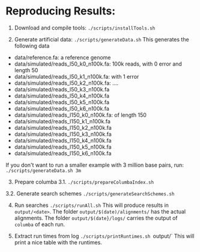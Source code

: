 # Reproducing Results:

1. Download and compile tools:
`./scripts/installTools.sh`

2. Generate artificial data:
`./scripts/generateData.sh`
This generates the following data
- data/reference.fa: a reference genome
- data/simulated/reads_l50_k0_n100k.fa: 100k reads, with 0 error and length 50
- data/simulated/reads_l50_k1_n100k.fa: with 1 error
- data/simulated/reads_l50_k2_n100k.fa: ....
- data/simulated/reads_l50_k3_n100k.fa
- data/simulated/reads_l50_k4_n100k.fa
- data/simulated/reads_l50_k5_n100k.fa
- data/simulated/reads_l50_k6_n100k.fa
- data/simulated/reads_l150_k0_n100k.fa: of length 150
- data/simulated/reads_l150_k1_n100k.fa
- data/simulated/reads_l150_k2_n100k.fa
- data/simulated/reads_l150_k3_n100k.fa
- data/simulated/reads_l150_k4_n100k.fa
- data/simulated/reads_l150_k5_n100k.fa
- data/simulated/reads_l150_k6_n100k.fa

If you don't want to run a smaller example with 3 million base pairs, run:
`./scripts/generateData.sh 3m`

3. Prepare columba
3.1.
`./scripts/prepareColumbaIndex.sh`

3.2. Generate search schemes
`./scripts/generateSearchSchemes.sh`

4. Run searches
`./scripts/runAll.sh`
This will produce results in `output/<date>`.
The folder `output/$(date)/alignments/` has the actual alignments.
The folder `output/$(date}/logs/` carries the output of `columba` of each run.

5. Extract run times from log
`./scripts/printRuntimes.sh `output/<date>`
This will print a nice table with the runtimes.
